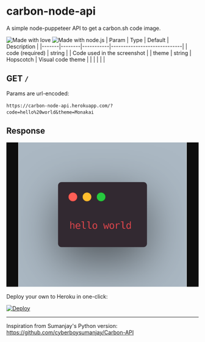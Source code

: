 # carbon-node-api

A simple node-puppeteer API to get a carbon.sh code image.

![Made with love](https://img.shields.io/badge/made%20with%20♥️%20-red)
![Made with node.js](https://img.shields.io/static/v1?label=runs+on&color=green&message=node.js&logo=node-dot-js)
| Param | Type   | Default   | Description                 |
|-------|--------|-----------|-----------------------------|
| code (required) | string |       | Code used in the screenshot |
| theme | string | Hopscotch | Visual code theme           |
|       |        |           |                             |

## GET `/`

Params are url-encoded:

`
https://carbon-node-api.herokuapp.com/?code=hello%20world&theme=Monakai
`

## Response

![API response](response.png)

Deploy your own to Heroku in one-click:

[![Deploy](https://www.herokucdn.com/deploy/button.svg)](https://heroku.com/deploy?template=https://github.com/cyberboysumanjay/Carbon-API/tree/master)

---

Inspiration from Sumanjay's Python version: https://github.com/cyberboysumanjay/Carbon-API